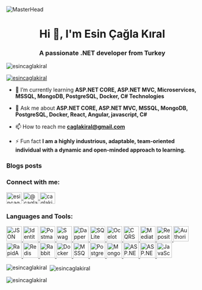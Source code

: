 ![MasterHead](https://miro.medium.com/v2/resize:fit:825/0*jZBSbWmvl6IF-YPW.png)

<h1 align="center">Hi 👋, I'm Esin Çağla Kıral</h1>
<h3 align="center">A passionate .NET developer from Turkey</h3>

<p align="left"> 
  <img src="https://komarev.com/ghpvc/?username=esincaglakiral&label=Profile%20views&color=0e75b6&style=flat" alt="esincaglakiral" /> 
</p>

<p align="left"> 
  <a href="https://github.com/ryo-ma/github-profile-trophy">
    <img src="https://github-profile-trophy.vercel.app/?username=esincaglakiral" alt="esincaglakiral" />
  </a> 
</p>

- 🌱 I’m currently learning **ASP.NET CORE, ASP.NET MVC, Microservices, MSSQL, MongoDB, PostgreSQL, Docker, C# Technologies**

- 💬 Ask me about **ASP.NET CORE, ASP.NET MVC, MSSQL, MongoDB, PostgreSQL, Docker, React, Angular, javascript, C#**

- 📫 How to reach me **caglakiral@gmail.com**

- ⚡ Fun fact **I am a highly industrious, adaptable, team-oriented individual with a dynamic and open-minded approach to learning.**

### Blogs posts
<!-- BLOG-POST-LIST:START -->
<!-- BLOG-POST-LIST:END -->

<h3 align="left">Connect with me:</h3>
<p align="left">
  <a href="https://linkedin.com/in/esincaglakiral" target="blank">
    <img align="center" src="https://raw.githubusercontent.com/rahuldkjain/github-profile-readme-generator/master/src/images/icons/Social/linked-in-alt.svg" alt="esincaglakiral" height="30" width="40" />
  </a>
  <a href="https://medium.com/@caglakiral" target="blank">
    <img align="center" src="https://raw.githubusercontent.com/rahuldkjain/github-profile-readme-generator/master/src/images/icons/Social/medium.svg" alt="@caglakiral" height="30" width="40" />
  </a>
  <a href="https://www.hackerrank.com/caglakiral" target="blank">
    <img align="center" src="https://raw.githubusercontent.com/rahuldkjain/github-profile-readme-generator/master/src/images/icons/Social/hackerrank.svg" alt="caglakiral" height="30" width="40" />
  </a>
</p>

### Languages and Tools:
<p align="left">
  <!-- JSON Web Token -->
  <a href="https://jwt.io/" target="_blank" rel="noreferrer"> 
    <img src="data:image/png;base64, [Base64 kodu]" alt="JSON Web Token" width="40" height="40"/> 
  </a>
  <!-- Identity Server -->
  <a href="https://identityserver.io/" target="_blank" rel="noreferrer"> 
    <img src="data:image/png;base64, [Base64 kodu]" alt="Identity Server" width="40" height="40"/> 
  </a>
  <!-- Postman -->
  <a href="https://www.getpostman.com/" target="_blank" rel="noreferrer"> 
    <img src="data:image/png;base64, [Base64 kodu]" alt="Postman" width="40" height="40"/> 
  </a>
  <!-- Swagger -->
  <a href="https://swagger.io/" target="_blank" rel="noreferrer"> 
    <img src="data:image/png;base64, [Base64 kodu]" alt="Swagger" width="40" height="40"/> 
  </a>
  <!-- Dapper -->
  <a href="https://dapper-tutorial.net/" target="_blank" rel="noreferrer"> 
    <img src="data:image/png;base64, [Base64 kodu]" alt="Dapper" width="40" height="40"/> 
  </a>
  <!-- SQLite -->
  <a href="https://www.sqlite.org/" target="_blank" rel="noreferrer"> 
    <img src="data:image/png;base64, [Base64 kodu]" alt="SQLite" width="40" height="40"/> 
  </a>
  <!-- Ocelot Gateway -->
  <a href="https://ocelot.readthedocs.io/en/latest/" target="_blank" rel="noreferrer"> 
    <img src="data:image/png;base64, [Base64 kodu]" alt="Ocelot Gateway" width="40" height="40"/> 
  </a>
  <!-- CQRS Design Pattern -->
  <a href="https://www.dotnettricks.com/learn/designpatterns/cqrs-design-pattern-dotnet" target="_blank" rel="noreferrer"> 
    <img src="data:image/png;base64, [Base64 kodu]" alt="CQRS Design Pattern" width="40" height="40"/> 
  </a>
  <!-- Mediator Design Pattern -->
  <a href="https://www.dotnettricks.com/learn/designpatterns/mediator-design-pattern-dotnet" target="_blank" rel="noreferrer"> 
    <img src="data:image/png;base64, [Base64 kodu]" alt="Mediator Design Pattern" width="40" height="40"/> 
  </a>
  <!-- Repository Design Pattern -->
  <a href="https://martinfowler.com/eaaCatalog/repository.html" target="_blank" rel="noreferrer"> 
    <img src="data:image/png;base64, [Base64 kodu]" alt="Repository Design Pattern" width="40" height="40"/> 
  </a>
  <!-- Authorization -->
  <a href="https://docs.microsoft.com/en-us/aspnet/core/security/authorization/secure-data" target="_blank" rel="noreferrer"> 
    <img src="data:image/png;base64, [Base64 kodu]" alt="Authorization" width="40" height="40"/> 
  </a>
  <!-- RapidAPI -->
  <a href="https://rapidapi.com/" target="_blank" rel="noreferrer"> 
    <img src="data:image/png;base64, [Base64 kodu]" alt="RapidAPI" width="40" height="40"/> 
  </a>
  <!-- Redis -->
  <a href="https://redis.io/" target="_blank" rel="noreferrer"> 
    <img src="data:image/png;base64, [Base64 kodu]" alt="Redis" width="40" height="40"/> 
  </a>
  <!-- RabbitMQ -->
  <a href="https://www.rabbitmq.com/" target="_blank" rel="noreferrer"> 
    <img src="data:image/png;base64, [Base64 kodu]" alt="RabbitMQ" width="40" height="40"/> 
  </a>
  <!-- Docker -->
  <a href="https://www.docker.com/" target="_blank" rel="noreferrer"> 
    <img src="data:image/png;base64, [Base64 kodu]" alt="Docker" width="40" height="40"/> 
  </a>
  <!-- MSSQL -->
  <a href="https://www.microsoft.com/en-us/sql-server" target="_blank" rel="noreferrer"> 
    <img src="data:image/png;base64, [Base64 kodu]" alt="MSSQL" width="40" height="40"/> 
  </a>
  <!-- PostgreSQL -->
  <a href="https://www.postgresql.org/" target="_blank" rel="noreferrer"> 
    <img src="data:image/png;base64, [Base64 kodu]" alt="PostgreSQL" width="40" height="40"/> 
  </a>
  <!-- MongoDB -->
  <a href="https://www.mongodb.com/" target="_blank" rel="noreferrer"> 
    <img src="data:image/png;base64, [Base64 kodu]" alt="MongoDB" width="40" height="40"/> 
  </a>
  <!-- ASP.NET Core -->
  <a href="https://dotnet.microsoft.com/apps/aspnet" target="_blank" rel="noreferrer"> 
    <img src="data:image/png;base64, [Base64 kodu]" alt="ASP.NET Core" width="40" height="40"/> 
  </a>
  <!-- ASP.NET MVC -->
  <a href="https://dotnet.microsoft.com/apps/aspnet/mvc" target="_blank" rel="noreferrer"> 
    <img src="data:image/png;base64, [Base64 kodu]" alt="ASP.NET MVC" width="40" height="40"/> 
  </a>
  <!-- JavaScript -->
  <a href="https://developer.mozilla.org/en-US/docs/Web/JavaScript" target="_blank" rel="noreferrer"> 
    <img src="data:image/png;base64, [Base64 kodu]" alt="JavaScript" width="40" height="40"/> 
  </a>
</p>




<p><img align="left" src="https://github-readme-stats.vercel.app/api/top-langs?username=esincaglakiral&show_icons=true&locale=en&layout=compact" alt="esincaglakiral" /></p>

<p>&nbsp;<img align="center" src="https://github-readme-stats.vercel.app/api?username=esincaglakiral&show_icons=true&locale=en" alt="esincaglakiral" /></p>

<p><img align="center" src="https://github-readme-streak-stats.herokuapp.com/?user=esincaglakiral&" alt="esincaglakiral" /></p>
